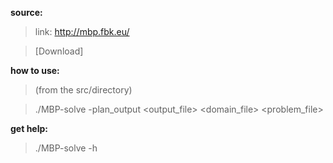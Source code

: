 **source:**
>link: http://mbp.fbk.eu/

>[Download]

**how to use:**
>(from the src/directory)

>./MBP-solve -plan_output <output_file> <domain_file> <problem_file>

**get help:**
>./MBP-solve -h 
